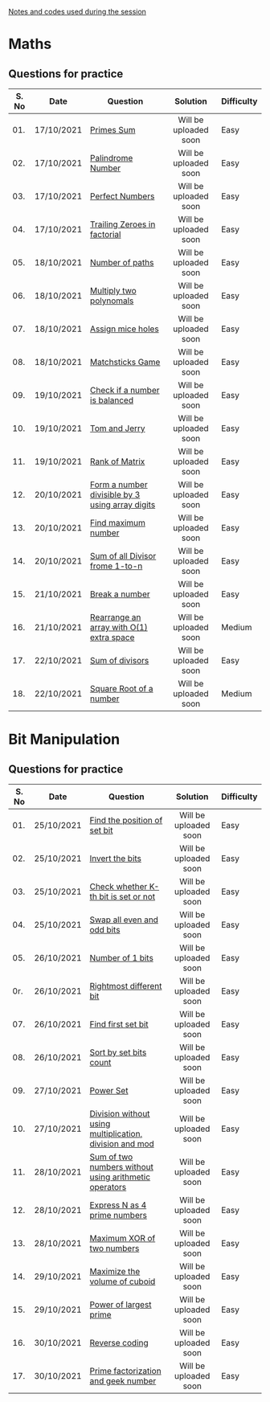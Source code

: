 [Notes and codes used during the session](/Session_code)

# Maths

## Questions for practice
| S. No| Date | Question | Solution| Difficulty |
| --- | ---  | ------ | :--------------: | ----- |
| 01. | 17/10/2021 | [Primes Sum](https://practice.geeksforgeeks.org/problems/primes-sum5827/1) | Will be uploaded soon | Easy |
| 02. | 17/10/2021 | [Palindrome Number](https://practice.geeksforgeeks.org/problems/palindrome-numbers0942/1) | Will be uploaded soon | Easy |
| 03. | 17/10/2021 | [Perfect Numbers](https://practice.geeksforgeeks.org/problems/perfect-numbers3207/1) | Will be uploaded soon | Easy |
| 04. | 17/10/2021 | [Trailing Zeroes in factorial](https://practice.geeksforgeeks.org/problems/trailing-zeroes-in-factorial5134/1) | Will be uploaded soon | Easy |
| 05. | 18/10/2021 | [Number of paths](https://practice.geeksforgeeks.org/problems/number-of-paths0926/1/?category[]=Mathematical&category[]=Mathematical&page=1&query=category[]Mathematicalpage1category[]Mathematical) | Will be uploaded soon | Easy |
| 06. | 18/10/2021 | [Multiply two polynomals](https://practice.geeksforgeeks.org/problems/multiply-two-polynomals0721/1/?category[]=Mathematical&category[]=Mathematical&page=1&query=category[]Mathematicalpage1category[]Mathematical) | Will be uploaded soon | Easy |
| 07. | 18/10/2021 | [Assign mice holes](https://practice.geeksforgeeks.org/problems/assign-mice-holes3053/1/?category[]=Mathematical&category[]=Mathematical&page=2&query=category[]Mathematicalpage2category[]Mathematical) | Will be uploaded soon | Easy |
| 08. | 18/10/2021 | [Matchsticks Game](https://practice.geeksforgeeks.org/problems/-matchsticks-game4906/0/?category[]=Mathematical&category[]=Mathematical&page=2&query=category[]Mathematicalpage2category[]Mathematical) | Will be uploaded soon | Easy |
| 09. | 19/10/2021 | [Check if a number is balanced](https://practice.geeksforgeeks.org/problems/check-if-the-number-is-balanced3014/1/?category[]=Mathematical&category[]=Mathematical&page=2&query=category[]Mathematicalpage2category[]Mathematical) | Will be uploaded soon | Easy |
| 10. | 19/10/2021 | [Tom and Jerry](https://practice.geeksforgeeks.org/problems/tom-and-jerry1325/1/?category[]=Mathematical&category[]=Mathematical&page=1&query=category[]Mathematicalpage1category[]Mathematical) | Will be uploaded soon | Easy |
| 11. | 19/10/2021 | [Rank of Matrix](https://practice.geeksforgeeks.org/problems/rank-of-matrix/0/?category[]=Mathematical&category[]=Mathematical&page=2&query=category[]Mathematicalpage2category[]Mathematical) | Will be uploaded soon | Easy |
| 12. | 20/10/2021 | [Form a number divisible by 3 using array digits](https://practice.geeksforgeeks.org/problems/form-a-number-divisible-by-3-using-array-digits0717/1/?category[]=Mathematical&category[]=Mathematical&page=2&query=category[]Mathematicalpage2category[]Mathematical) | Will be uploaded soon | Easy |
| 13. | 20/10/2021 | [Find maximum number](https://practice.geeksforgeeks.org/problems/find-maximum-number2152/1/?category[]=Mathematical&category[]=Mathematical&page=2&query=category[]Mathematicalpage2category[]Mathematical) | Will be uploaded soon | Easy |
| 14. | 20/10/2021 | [Sum of all Divisor frome 1-to-n](https://practice.geeksforgeeks.org/problems/sum-of-all-divisors-from-1-to-n4738/0/?category[]=Mathematical&category[]=Mathematical&page=3&query=category[]Mathematicalpage3category[]Mathematical) | Will be uploaded soon | Easy |
| 15. | 21/10/2021 | [Break a number](https://practice.geeksforgeeks.org/problems/break-a-number5913/1/?category[]=Mathematical&category[]=Mathematical&page=3&query=category[]Mathematicalpage3category[]Mathematical) | Will be uploaded soon | Easy |
| 16. | 21/10/2021 | [Rearrange an array with O(1) extra space](https://practice.geeksforgeeks.org/problems/rearrange-an-array-with-o1-extra-space3142/1/?category[]=Mathematical&category[]=Mathematical&page=3&query=category[]Mathematicalpage3category[]Mathematical) | Will be uploaded soon | Medium |
| 17. | 22/10/2021 | [Sum of divisors](https://practice.geeksforgeeks.org/problems/find-sum-of-divisors5636/1/?category[]=Mathematical&category[]=Mathematical&page=3&query=category[]Mathematicalpage3category[]Mathematical) | Will be uploaded soon | Easy |
| 18. | 22/10/2021 | [Square Root of a number](https://practice.geeksforgeeks.org/problems/square-root/1/?category[]=Mathematical&category[]=Mathematical&page=3&query=category[]Mathematicalpage3category[]Mathematical) | Will be uploaded soon | Medium |


# Bit Manipulation

## Questions for practice
| S. No| Date | Question | Solution| Difficulty |
| --- | ---  | ------ | :--------------: | ----- |
| 01. | 25/10/2021 | [Find the position of set bit](https://practice.geeksforgeeks.org/problems/find-position-of-set-bit3706/1) | Will be uploaded soon | Easy |
| 02. | 25/10/2021 | [Invert the bits](https://practice.geeksforgeeks.org/problems/invert-the-bits2942/1) | Will be uploaded soon | Easy |
| 03. | 25/10/2021 | [Check whether K-th bit is set or not](https://practice.geeksforgeeks.org/problems/check-whether-k-th-bit-is-set-or-not-1587115620/1) | Will be uploaded soon | Easy |
| 04. | 25/10/2021 | [Swap all even and odd bits](https://practice.geeksforgeeks.org/problems/swap-all-odd-and-even-bits-1587115621/0/) | Will be uploaded soon | Easy |
| 05. | 26/10/2021 | [Number of 1 bits](https://practice.geeksforgeeks.org/problems/set-bits0143/1) | Will be uploaded soon | Easy |
| 0r. | 26/10/2021 | [Rightmost different bit](https://practice.geeksforgeeks.org/problems/rightmost-different-bit-1587115621/0/?category[]=Bit%20Magic&page=1&query=category[]Bit%20Magicpage1) | Will be uploaded soon | Easy |
| 07. | 26/10/2021 | [Find first set bit](https://practice.geeksforgeeks.org/problems/find-first-set-bit-1587115620/1) | Will be uploaded soon | Easy |
| 08. | 26/10/2021 | [Sort by set bits count](https://practice.geeksforgeeks.org/problems/sort-by-set-bit-count1153/1) | Will be uploaded soon | Easy |
| 09. | 27/10/2021 | [Power Set](https://practice.geeksforgeeks.org/problems/power-set4302/1) | Will be uploaded soon | Easy |
| 10. | 27/10/2021 | [Division without using multiplication, division and mod](https://practice.geeksforgeeks.org/problems/power-set4302/1) | Will be uploaded soon | Easy | 
| 11. | 28/10/2021 | [Sum of two numbers without using arithmetic operators](https://practice.geeksforgeeks.org/problems/sum-of-two-numbers-without-using-arithmetic-operators/0/?fbclid=IwAR36dqLN4la8-4mPscqZZ8Is21cMutiN4LA0txUNBVCO9Tb6n0PeS6hhrk4) | Will be uploaded soon | Easy |
| 12. | 28/10/2021 | [Express N as 4 prime numbers](https://practice.geeksforgeeks.org/problems/express-n-as-sum-of-4-prime-numbers5451/0/?category[]=Prime%20Number&category[]=Prime%20Number&page=1&query=category[]Prime%20Numberpage1category[]Prime%20Number) | Will be uploaded soon | Easy |
| 13. | 28/10/2021 | [Maximum XOR of two numbers](https://practice.geeksforgeeks.org/problems/maximum-xor-of-two-numbers-in-an-array/0/) | Will be uploaded soon | Easy | 
| 14. | 29/10/2021 | [Maximize the volume of cuboid](https://practice.geeksforgeeks.org/problems/maximize-the-volume-of-cuboid5632/0/?category[]=Mathematical&category[]=Mathematical&page=3&query=category[]Mathematicalpage3category[]Mathematical) | Will be uploaded soon | Easy |
| 15. | 29/10/2021 | [Power of largest prime](https://practice.geeksforgeeks.org/problems/reverse-coding2452/0/?category[]=Mathematical&category[]=Mathematical&page=3&query=category[]Mathematicalpage3category[]Mathematical) | Will be uploaded soon | Easy |  
| 16. | 30/10/2021 | [Reverse coding](https://practice.geeksforgeeks.org/problems/power-of-largest-prime3452/0/?category[]=Prime%20Number&category[]=Prime%20Number&page=1&query=category[]Prime%20Numberpage1category[]Prime%20Number) | Will be uploaded soon | Easy |
| 17. | 30/10/2021 | [Prime factorization and geek number](https://practice.geeksforgeeks.org/problems/prime-factorization-and-geek-number1915/0/?category[]=Prime%20Number&category[]=Prime%20Number&page=1&query=category[]Prime%20Numberpage1category[]Prime%20Number) | Will be uploaded soon | Easy | 